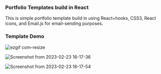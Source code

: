 ### Portfolio Templates build in React

This is simple portfolio template build in using React+hooks, CSS3, React icons, and Email.js for email-sending purposes.

### Template Demo

![ezgif com-resize](https://user-images.githubusercontent.com/34685374/220971357-c3063da2-5406-4c96-853d-6331c80e8aac.gif)


![Screenshot from 2023-02-23 16-17-36](https://user-images.githubusercontent.com/34685374/220972127-ced5e32a-9cb4-46a7-b447-53f7f3667cec.png)

![Screenshot from 2023-02-23 16-17-54](https://user-images.githubusercontent.com/34685374/220972155-af566a49-3b91-4074-9448-fb35e04deb34.png)

